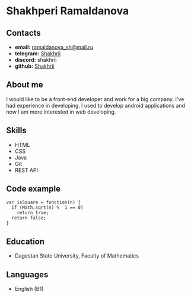 # Shakhperi Ramaldanova


## Contacts
* **email:** ramaldanova_sh@mail.ru
* **telegram:** [Shakhrii](http://t.me/Shakhrii)
* **discord:** shakhrii
* **github:** [Shakhrii](https://github.com/Shakhrii)

## About me
I would like to be a front-end developer and work for a big company. I've had experience in developing. I used to develop android applications and now I am more interested in web developing. 


## Skills
* HTML
* CSS
* Java
* Git
* REST API

## Code example
``` 
var isSquare = function(n) {
  if (Math.sqrt(n) %  1 == 0) 
    return true;
  return false; 
}
```
## Education
* Dagestan State University, Faculty of Mathematics

## Languages
* English (B1)